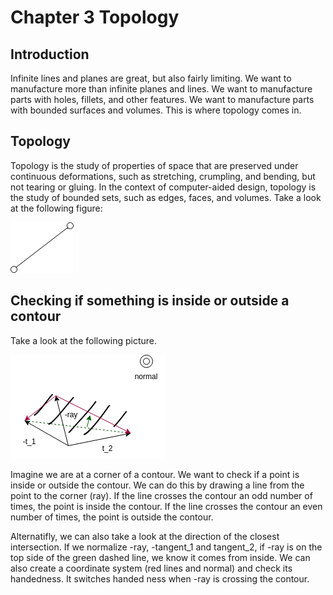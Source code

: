 # Chapter 3 Topology

## Introduction

Infinite lines and planes are great, but also fairly limiting. We want to manufacture more than infinite planes and lines. We want to manufacture parts with holes, fillets, and other features. We want to manufacture parts with bounded surfaces and volumes. This is where topology comes in.

## Topology

Topology is the study of properties of space that are preserved under continuous deformations, such as stretching, crumpling, and bending, but not tearing or gluing. In the context of computer-aided design, topology is the study of bounded sets, such as edges, faces, and volumes. Take a look at the following figure:

![Topology](./images/topology.png)

## Checking if something is inside or outside a contour


Take a look at the following picture.

![Inside or Outside](./images/indside_outside.png)

Imagine we are at a corner of a contour. We want to check if a point is inside or outside the contour. We can do this by drawing a line from the point to the corner (ray). If the line crosses the contour an odd number of times, the point is inside the contour. If the line crosses the contour an even number of times, the point is outside the contour.

Alternatifly, we can also take a look at the direction of the closest intersection. If we normalize -ray, -tangent_1 and tangent_2, if -ray is on the top side of the green dashed line, we know it comes from inside. We can also create a coordinate system (red lines and normal) and check its handedness. It switches handed ness when -ray is crossing the contour.
